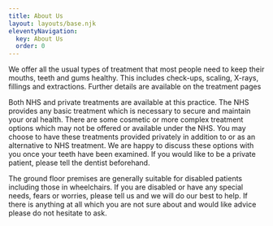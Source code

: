 ```yaml
---
title: About Us
layout: layouts/base.njk
eleventyNavigation:
  key: About Us
  order: 0
---
```


We offer all the usual types of treatment that most people need to keep their mouths, teeth and gums healthy. This includes check-ups, scaling, X-rays, fillings and extractions. Further details are available on the treatment pages

Both NHS and private treatments are available at this practice. The NHS provides any basic treatment which is necessary to secure and maintain your oral health. There are some cosmetic or more complex treatment options which may not be offered or available under the NHS. You may choose to have these treatments provided privately in addition to or as an alternative to NHS treatment. We are happy to discuss these options with you once your teeth have been examined. If you would like to be a private patient, please tell the dentist beforehand.

The ground floor premises are generally suitable for disabled patients including those in wheelchairs. If you are disabled or have any special needs, fears or worries, please tell us and we will do our best to help. If there is anything at all which you are not sure about and would like advice please do not hesitate to ask.
